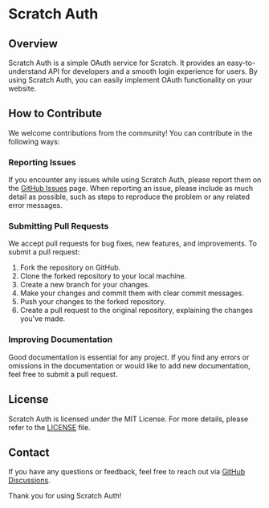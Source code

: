 # Scratch Auth

## Overview

Scratch Auth is a simple OAuth service for Scratch. It provides an easy-to-understand API for developers and a smooth login experience for users. By using Scratch Auth, you can easily implement OAuth functionality on your website.

## How to Contribute

We welcome contributions from the community! You can contribute in the following ways:

### Reporting Issues

If you encounter any issues while using Scratch Auth, please report them on the [GitHub Issues](https://github.com/scratch-auth/pkg/issues) page. When reporting an issue, please include as much detail as possible, such as steps to reproduce the problem or any related error messages.

### Submitting Pull Requests

We accept pull requests for bug fixes, new features, and improvements. To submit a pull request:

1. Fork the repository on GitHub.
2. Clone the forked repository to your local machine.
3. Create a new branch for your changes.
4. Make your changes and commit them with clear commit messages.
5. Push your changes to the forked repository.
6. Create a pull request to the original repository, explaining the changes you've made.

### Improving Documentation

Good documentation is essential for any project. If you find any errors or omissions in the documentation or would like to add new documentation, feel free to submit a pull request.

## License

Scratch Auth is licensed under the MIT License. For more details, please refer to the [LICENSE](./license) file.

## Contact

If you have any questions or feedback, feel free to reach out via [GitHub Discussions](https://github.com/scratch-auth/pkg/discussions).

Thank you for using Scratch Auth!